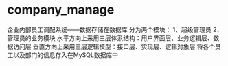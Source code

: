 # company_manage
企业内部员工调配系统——数据存储在数据库
分为两个模块：
  1、超级管理员
  2、管理员的业务模块
水平方向上采用三层体系结构：用户界面层、业务逻辑层、数据访问层
垂直方向上采用三层逻辑模型：接口层、实现层、逻辑对象层
将各个员工以及部门的信息存入在MySQL数据库中
